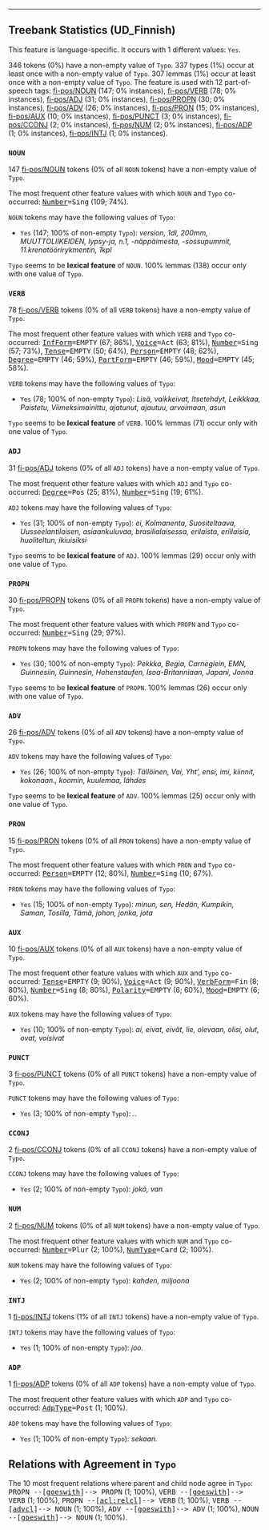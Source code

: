 

--------------------------------------------------------------------------------

## Treebank Statistics (UD_Finnish)

This feature is language-specific.
It occurs with 1 different values: `Yes`.

346 tokens (0%) have a non-empty value of `Typo`.
337 types (1%) occur at least once with a non-empty value of `Typo`.
307 lemmas (1%) occur at least once with a non-empty value of `Typo`.
The feature is used with 12 part-of-speech tags: [fi-pos/NOUN]() (147; 0% instances), [fi-pos/VERB]() (78; 0% instances), [fi-pos/ADJ]() (31; 0% instances), [fi-pos/PROPN]() (30; 0% instances), [fi-pos/ADV]() (26; 0% instances), [fi-pos/PRON]() (15; 0% instances), [fi-pos/AUX]() (10; 0% instances), [fi-pos/PUNCT]() (3; 0% instances), [fi-pos/CCONJ]() (2; 0% instances), [fi-pos/NUM]() (2; 0% instances), [fi-pos/ADP]() (1; 0% instances), [fi-pos/INTJ]() (1; 0% instances).

### `NOUN`

147 [fi-pos/NOUN]() tokens (0% of all `NOUN` tokens) have a non-empty value of `Typo`.

The most frequent other feature values with which `NOUN` and `Typo` co-occurred: <tt><a href="Number.html">Number</a>=Sing</tt> (109; 74%).

`NOUN` tokens may have the following values of `Typo`:

* `Yes` (147; 100% of non-empty `Typo`): <em>version, 1dl, 200mm, MUUTTOLIIKEIDEN, lypsy-ja, n.1, -näppäimesta, -sossupummit, 11.krenatöörirykmentin, 1kpl</em>

`Typo` seems to be **lexical feature** of `NOUN`. 100% lemmas (138) occur only with one value of `Typo`.

### `VERB`

78 [fi-pos/VERB]() tokens (0% of all `VERB` tokens) have a non-empty value of `Typo`.

The most frequent other feature values with which `VERB` and `Typo` co-occurred: <tt><a href="InfForm.html">InfForm</a>=EMPTY</tt> (67; 86%), <tt><a href="Voice.html">Voice</a>=Act</tt> (63; 81%), <tt><a href="Number.html">Number</a>=Sing</tt> (57; 73%), <tt><a href="Tense.html">Tense</a>=EMPTY</tt> (50; 64%), <tt><a href="Person.html">Person</a>=EMPTY</tt> (48; 62%), <tt><a href="Degree.html">Degree</a>=EMPTY</tt> (46; 59%), <tt><a href="PartForm.html">PartForm</a>=EMPTY</tt> (46; 59%), <tt><a href="Mood.html">Mood</a>=EMPTY</tt> (45; 58%).

`VERB` tokens may have the following values of `Typo`:

* `Yes` (78; 100% of non-empty `Typo`): <em>Lisä, vaikkeivat, Itsetehdyt, Leikkkaa, Paistetu, Viimeksimainittu, ajatunut, ajautuu, arvoimaan, asun</em>

`Typo` seems to be **lexical feature** of `VERB`. 100% lemmas (71) occur only with one value of `Typo`.

### `ADJ`

31 [fi-pos/ADJ]() tokens (0% of all `ADJ` tokens) have a non-empty value of `Typo`.

The most frequent other feature values with which `ADJ` and `Typo` co-occurred: <tt><a href="Degree.html">Degree</a>=Pos</tt> (25; 81%), <tt><a href="Number.html">Number</a>=Sing</tt> (19; 61%).

`ADJ` tokens may have the following values of `Typo`:

* `Yes` (31; 100% of non-empty `Typo`): <em>ei, Kolmanenta, Suositeltaava, Uusseelantilaisen, asiaankuluvaa, brasílialaisessa, erilaista, erillaisia, huoliteltun, ikiuisiksi</em>

`Typo` seems to be **lexical feature** of `ADJ`. 100% lemmas (29) occur only with one value of `Typo`.

### `PROPN`

30 [fi-pos/PROPN]() tokens (0% of all `PROPN` tokens) have a non-empty value of `Typo`.

The most frequent other feature values with which `PROPN` and `Typo` co-occurred: <tt><a href="Number.html">Number</a>=Sing</tt> (29; 97%).

`PROPN` tokens may have the following values of `Typo`:

* `Yes` (30; 100% of non-empty `Typo`): <em>Pekkka, Begia, Carnegiein, EMN, Guinnesiin, Guinnesin, Hohenstaufen, Isoa-Britanniaan, Japani, Jonna</em>

`Typo` seems to be **lexical feature** of `PROPN`. 100% lemmas (26) occur only with one value of `Typo`.

### `ADV`

26 [fi-pos/ADV]() tokens (0% of all `ADV` tokens) have a non-empty value of `Typo`.

`ADV` tokens may have the following values of `Typo`:

* `Yes` (26; 100% of non-empty `Typo`): <em>Tällöinen, Vai, Yht’, ensi, imi, kiinnit, kokonaan., koomin, kuulemaa, lähdes</em>

`Typo` seems to be **lexical feature** of `ADV`. 100% lemmas (25) occur only with one value of `Typo`.

### `PRON`

15 [fi-pos/PRON]() tokens (0% of all `PRON` tokens) have a non-empty value of `Typo`.

The most frequent other feature values with which `PRON` and `Typo` co-occurred: <tt><a href="Person.html">Person</a>=EMPTY</tt> (12; 80%), <tt><a href="Number.html">Number</a>=Sing</tt> (10; 67%).

`PRON` tokens may have the following values of `Typo`:

* `Yes` (15; 100% of non-empty `Typo`): <em>minun, sen, Hedän, Kumpikin, Saman, Tosilla, Tämä, johon, jonka, jota</em>

### `AUX`

10 [fi-pos/AUX]() tokens (0% of all `AUX` tokens) have a non-empty value of `Typo`.

The most frequent other feature values with which `AUX` and `Typo` co-occurred: <tt><a href="Tense.html">Tense</a>=EMPTY</tt> (9; 90%), <tt><a href="Voice.html">Voice</a>=Act</tt> (9; 90%), <tt><a href="VerbForm.html">VerbForm</a>=Fin</tt> (8; 80%), <tt><a href="Number.html">Number</a>=Sing</tt> (8; 80%), <tt><a href="Polarity.html">Polarity</a>=EMPTY</tt> (6; 60%), <tt><a href="Mood.html">Mood</a>=EMPTY</tt> (6; 60%).

`AUX` tokens may have the following values of `Typo`:

* `Yes` (10; 100% of non-empty `Typo`): <em>ai, eivat, eivät, lie, olevaan, olisi, olut, ovat, voisivat</em>

### `PUNCT`

3 [fi-pos/PUNCT]() tokens (0% of all `PUNCT` tokens) have a non-empty value of `Typo`.

`PUNCT` tokens may have the following values of `Typo`:

* `Yes` (3; 100% of non-empty `Typo`): <em>..</em>

### `CCONJ`

2 [fi-pos/CCONJ]() tokens (0% of all `CCONJ` tokens) have a non-empty value of `Typo`.

`CCONJ` tokens may have the following values of `Typo`:

* `Yes` (2; 100% of non-empty `Typo`): <em>jokö, van</em>

### `NUM`

2 [fi-pos/NUM]() tokens (0% of all `NUM` tokens) have a non-empty value of `Typo`.

The most frequent other feature values with which `NUM` and `Typo` co-occurred: <tt><a href="Number.html">Number</a>=Plur</tt> (2; 100%), <tt><a href="NumType.html">NumType</a>=Card</tt> (2; 100%).

`NUM` tokens may have the following values of `Typo`:

* `Yes` (2; 100% of non-empty `Typo`): <em>kahden, miljoona</em>

### `INTJ`

1 [fi-pos/INTJ]() tokens (1% of all `INTJ` tokens) have a non-empty value of `Typo`.

`INTJ` tokens may have the following values of `Typo`:

* `Yes` (1; 100% of non-empty `Typo`): <em>joo.</em>

### `ADP`

1 [fi-pos/ADP]() tokens (0% of all `ADP` tokens) have a non-empty value of `Typo`.

The most frequent other feature values with which `ADP` and `Typo` co-occurred: <tt><a href="AdpType.html">AdpType</a>=Post</tt> (1; 100%).

`ADP` tokens may have the following values of `Typo`:

* `Yes` (1; 100% of non-empty `Typo`): <em>sekaan.</em>

## Relations with Agreement in `Typo`

The 10 most frequent relations where parent and child node agree in `Typo`:
<tt>PROPN --[<a href="../dep/goeswith.html">goeswith</a>]--> PROPN</tt> (1; 100%),
<tt>VERB --[<a href="../dep/goeswith.html">goeswith</a>]--> VERB</tt> (1; 100%),
<tt>PROPN --[<a href="../dep/acl:relcl.html">acl:relcl</a>]--> VERB</tt> (1; 100%),
<tt>VERB --[<a href="../dep/advcl.html">advcl</a>]--> NOUN</tt> (1; 100%),
<tt>ADV --[<a href="../dep/goeswith.html">goeswith</a>]--> ADV</tt> (1; 100%),
<tt>NOUN --[<a href="../dep/goeswith.html">goeswith</a>]--> NOUN</tt> (1; 100%).

